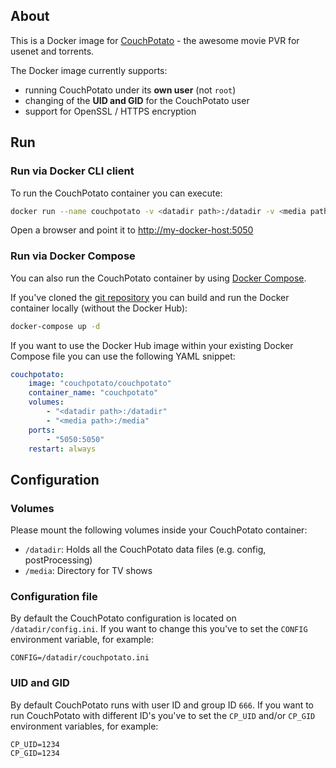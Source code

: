 ## About

This is a Docker image for [CouchPotato](https://couchpota.to/) - the awesome movie PVR for usenet and torrents.

The Docker image currently supports:

* running CouchPotato under its __own user__ (not `root`)
* changing of the __UID and GID__ for the CouchPotato user
* support for OpenSSL / HTTPS encryption

## Run

### Run via Docker CLI client

To run the CouchPotato container you can execute:

```bash
docker run --name couchpotato -v <datadir path>:/datadir -v <media path>:/media -p 5050:5050 couchpotato/couchpotato
```

Open a browser and point it to [http://my-docker-host:5050](http://my-docker-host:5050)

### Run via Docker Compose

You can also run the CouchPotato container by using [Docker Compose](https://www.docker.com/docker-compose).

If you've cloned the [git repository](https://github.com/domibarton/docker-couchpotato) you can build and run the Docker container locally (without the Docker Hub):

```bash
docker-compose up -d
```

If you want to use the Docker Hub image within your existing Docker Compose file you can use the following YAML snippet:

```yaml
couchpotato:
    image: "couchpotato/couchpotato"
    container_name: "couchpotato"
    volumes:
        - "<datadir path>:/datadir"
        - "<media path>:/media"
    ports:
        - "5050:5050"
    restart: always
```

## Configuration

### Volumes

Please mount the following volumes inside your CouchPotato container:

* `/datadir`: Holds all the CouchPotato data files (e.g. config, postProcessing)
* `/media`: Directory for TV shows

### Configuration file

By default the CouchPotato configuration is located on `/datadir/config.ini`.
If you want to change this you've to set the `CONFIG` environment variable, for example:

```
CONFIG=/datadir/couchpotato.ini
```

### UID and GID

By default CouchPotato runs with user ID and group ID `666`.
If you want to run CouchPotato with different ID's you've to set the `CP_UID` and/or `CP_GID` environment variables, for example:

```
CP_UID=1234
CP_GID=1234
```